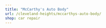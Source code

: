 ```yaml
---
title: "McCarthy's Auto Body"
url: /cleveland-heights/mccarthys-auto-body/
shop: car repair
---
```

